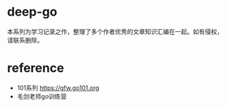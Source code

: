 # deep-go

本系列为学习记录之作，整理了多个作者优秀的文章知识汇编在一起。如有侵权，请联系删除。

# reference
- 101系列 https://gfw.go101.org
- 毛剑老师go训练营